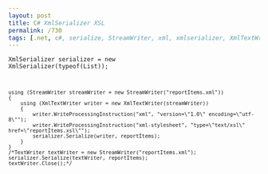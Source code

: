 ```yaml
---
layout: post
title: C# XmlSerializer XSL
permalink: /730
tags: [.net, c#, serialize, StreamWriter, xml, xmlserializer, XmlTextWriter, xsl]
---
```


<code>XmlSerializer serializer = new XmlSerializer(typeof(List<ReportItem>));


    using (StreamWriter streamWriter = new StreamWriter("reportItems.xml"))
    {
        using (XmlTextWriter writer = new XmlTextWriter(streamWriter))
        {
            writer.WriteProcessingInstruction("xml", "version=\"1.0\" encoding=\"utf-8\"");
            writer.WriteProcessingInstruction("xml-stylesheet", "type=\"text/xsl\" href=\"reportItems.xsl\"");
            serializer.Serialize(writer, reportItems);
        }
    }
    /*TextWriter textWriter = new StreamWriter("reportItems.xml");
    serializer.Serialize(textWriter, reportItems);
    textWriter.Close();*/


